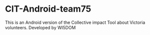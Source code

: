 # CIT-Android-team75
This is an Android version of the Collective impact Tool about Victoria volunteers. Developed by WI5DOM
